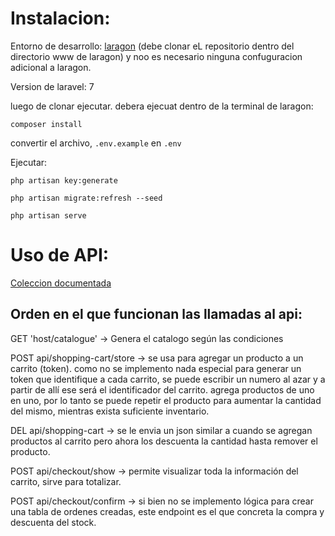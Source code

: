 # Instalacion:

Entorno de desarrollo: [laragon](https://laragon.org/download/) (debe clonar eL repositorio dentro del directorio www de laragon) y noo es necesario ninguna confuguracion adicional a laragon.

Version de laravel: 7


 luego de clonar ejecutar. debera ejecuat dentro de la terminal de laragon:

 ```composer install```

convertir el archivo, ```.env.example``` en ```.env```

Ejecutar: 

 ```php artisan key:generate```

```php artisan migrate:refresh --seed```

 ```php artisan serve```

# Uso de API:

[Coleccion documentada](https://documenter.getpostman.com/view/2274977/TzRRE9QL)

## Orden en el que funcionan las llamadas al api:

GET 'host/catalogue' -> Genera el catalogo según las condiciones

POST api/shopping-cart/store -> se usa para agregar un producto a un carrito (token). 
como no se implemento nada especial para generar un token que identifique a cada carrito, se puede escribir un numero al azar y a partir de allí ese será el identificador del carrito. agrega productos
de uno en uno, por lo tanto se puede repetir el producto para aumentar la cantidad del mismo, mientras exista suficiente inventario.

DEL api/shopping-cart -> se le envia un json similar a cuando se agregan productos al carrito 
pero ahora los descuenta la cantidad hasta remover el producto.

POST api/checkout/show -> permite visualizar toda la información del carrito, sirve para totalizar.

POST api/checkout/confirm -> si bien no se implemento lógica para crear una tabla de 
ordenes creadas, este endpoint es el que concreta la compra y descuenta del stock.